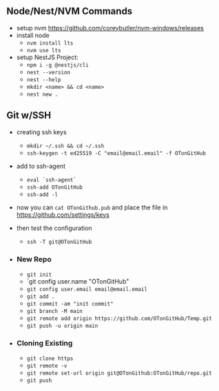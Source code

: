 ## Node/Nest/NVM Commands

- setup nvm https://github.com/coreybutler/nvm-windows/releases
- install node
    - `nvm install lts`
    - `nvm use lts`
- setup NestJS Project:
    - `npm i -g @nestjs/cli`
    - `nest --version`
    - `nest --help`
    - `mkdir <name> && cd <name>`
    - `nest new .`


## Git w/SSH
- creating ssh keys
    - `mkdir ~/.ssh && cd ~/.ssh`
    - `ssh-keygen -t ed25519 -C "email@email.email" -f OTonGitHub`

- add to ssh-agent
    - ```eval `ssh-agent` ```
    - `ssh-add OTonGitHub`
    - `ssh-add -l`

- now you can `cat OTonGithub.pub` and place the file in https://github.com/settings/keys

- then test the configuration
    - `ssh -T git@OTonGitHub`

- ### New Repo
    - `git init`
    - `git config user.name "OTonGitHub"
    - `git config user.email email@email.email`
    - `git add .`
    - `git commit -am "init commit"`
    - `git branch -M main`
    - `git remote add origin https://github.com/OTonGitHub/Temp.git`
    - `git push -u origin main`

- ### Cloning Existing
    - `git clone https`
    - `git remote -v`
    - `git remote set-url origin git@OTonGithub:OTonGitHub/repo.git`
    - `git push`